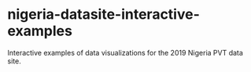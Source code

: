 # nigeria-datasite-interactive-examples
Interactive examples of data visualizations for the 2019 Nigeria PVT data site.
